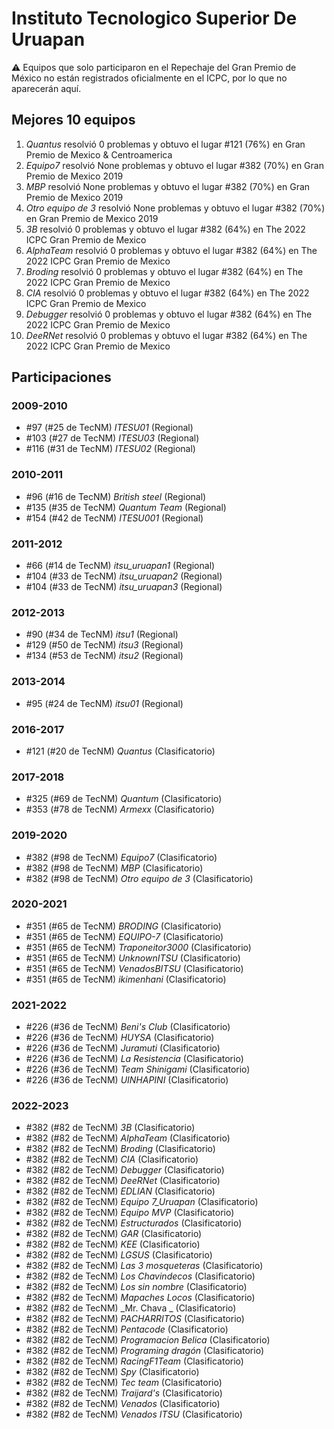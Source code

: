 # Instituto Tecnologico Superior De Uruapan

:warning: Equipos que solo participaron en el Repechaje del Gran Premio de México no están registrados oficialmente en el ICPC, por lo que no aparecerán aquí.

## Mejores 10 equipos

1. _Quantus_ resolvió 0 problemas y obtuvo el lugar #121 (76%) en Gran Premio de Mexico & Centroamerica
1. _Equipo7_ resolvió None problemas y obtuvo el lugar #382 (70%) en Gran Premio de Mexico 2019
1. _MBP_ resolvió None problemas y obtuvo el lugar #382 (70%) en Gran Premio de Mexico 2019
1. _Otro equipo de 3_ resolvió None problemas y obtuvo el lugar #382 (70%) en Gran Premio de Mexico 2019
1. _3B_ resolvió 0 problemas y obtuvo el lugar #382 (64%) en The 2022 ICPC Gran Premio de Mexico
1. _AlphaTeam_ resolvió 0 problemas y obtuvo el lugar #382 (64%) en The 2022 ICPC Gran Premio de Mexico
1. _Broding_ resolvió 0 problemas y obtuvo el lugar #382 (64%) en The 2022 ICPC Gran Premio de Mexico
1. _CIA_ resolvió 0 problemas y obtuvo el lugar #382 (64%) en The 2022 ICPC Gran Premio de Mexico
1. _Debugger_ resolvió 0 problemas y obtuvo el lugar #382 (64%) en The 2022 ICPC Gran Premio de Mexico
1. _DeeRNet_ resolvió 0 problemas y obtuvo el lugar #382 (64%) en The 2022 ICPC Gran Premio de Mexico

## Participaciones

### 2009-2010

- #97 (#25 de TecNM) _ITESU01_ (Regional)
- #103 (#27 de TecNM) _ITESU03_ (Regional)
- #116 (#31 de TecNM) _ITESU02_ (Regional)

### 2010-2011

- #96 (#16 de TecNM) _British steel_ (Regional)
- #135 (#35 de TecNM) _Quantum Team_ (Regional)
- #154 (#42 de TecNM) _ITESU001_ (Regional)

### 2011-2012

- #66 (#14 de TecNM) _itsu_uruapan1_ (Regional)
- #104 (#33 de TecNM) _itsu_uruapan2_ (Regional)
- #104 (#33 de TecNM) _itsu_uruapan3_ (Regional)

### 2012-2013

- #90 (#34 de TecNM) _itsu1_ (Regional)
- #129 (#50 de TecNM) _itsu3_ (Regional)
- #134 (#53 de TecNM) _itsu2_ (Regional)

### 2013-2014

- #95 (#24 de TecNM) _itsu01_ (Regional)

### 2016-2017

- #121 (#20 de TecNM) _Quantus_ (Clasificatorio)

### 2017-2018

- #325 (#69 de TecNM) _Quantum_ (Clasificatorio)
- #353 (#78 de TecNM) _Armexx_ (Clasificatorio)

### 2019-2020

- #382 (#98 de TecNM) _Equipo7_ (Clasificatorio)
- #382 (#98 de TecNM) _MBP_ (Clasificatorio)
- #382 (#98 de TecNM) _Otro equipo de 3_ (Clasificatorio)

### 2020-2021

- #351 (#65 de TecNM) _BRODING_ (Clasificatorio)
- #351 (#65 de TecNM) _EQUIPO-7_ (Clasificatorio)
- #351 (#65 de TecNM) _Traponeitor3000_ (Clasificatorio)
- #351 (#65 de TecNM) _UnknownITSU_ (Clasificatorio)
- #351 (#65 de TecNM) _VenadosBITSU_ (Clasificatorio)
- #351 (#65 de TecNM) _ikimenhani_ (Clasificatorio)

### 2021-2022

- #226 (#36 de TecNM) _Beni's Club_ (Clasificatorio)
- #226 (#36 de TecNM) _HUYSA_ (Clasificatorio)
- #226 (#36 de TecNM) _Juramuti_ (Clasificatorio)
- #226 (#36 de TecNM) _La Resistencia_ (Clasificatorio)
- #226 (#36 de TecNM) _Team Shinigami_ (Clasificatorio)
- #226 (#36 de TecNM) _UINHAPINI_ (Clasificatorio)

### 2022-2023

- #382 (#82 de TecNM) _3B_ (Clasificatorio)
- #382 (#82 de TecNM) _AlphaTeam_ (Clasificatorio)
- #382 (#82 de TecNM) _Broding_ (Clasificatorio)
- #382 (#82 de TecNM) _CIA_ (Clasificatorio)
- #382 (#82 de TecNM) _Debugger_ (Clasificatorio)
- #382 (#82 de TecNM) _DeeRNet_ (Clasificatorio)
- #382 (#82 de TecNM) _EDLIAN_ (Clasificatorio)
- #382 (#82 de TecNM) _Equipo 7_Uruapan_ (Clasificatorio)
- #382 (#82 de TecNM) _Equipo MVP_ (Clasificatorio)
- #382 (#82 de TecNM) _Estructurados_ (Clasificatorio)
- #382 (#82 de TecNM) _GAR_ (Clasificatorio)
- #382 (#82 de TecNM) _KEE_ (Clasificatorio)
- #382 (#82 de TecNM) _LGSUS_ (Clasificatorio)
- #382 (#82 de TecNM) _Las 3 mosqueteras_ (Clasificatorio)
- #382 (#82 de TecNM) _Los Chavindecos_ (Clasificatorio)
- #382 (#82 de TecNM) _Los sin nombre_ (Clasificatorio)
- #382 (#82 de TecNM) _Mapaches Locos_ (Clasificatorio)
- #382 (#82 de TecNM) _Mr. Chava _ (Clasificatorio)
- #382 (#82 de TecNM) _PACHARRITOS_ (Clasificatorio)
- #382 (#82 de TecNM) _Pentacode_ (Clasificatorio)
- #382 (#82 de TecNM) _Programacion Belica_ (Clasificatorio)
- #382 (#82 de TecNM) _Programing dragón_ (Clasificatorio)
- #382 (#82 de TecNM) _RacingF1Team_ (Clasificatorio)
- #382 (#82 de TecNM) _Spy_ (Clasificatorio)
- #382 (#82 de TecNM) _Tec team_ (Clasificatorio)
- #382 (#82 de TecNM) _Traijard's_ (Clasificatorio)
- #382 (#82 de TecNM) _Venados_ (Clasificatorio)
- #382 (#82 de TecNM) _Venados ITSU_ (Clasificatorio)



